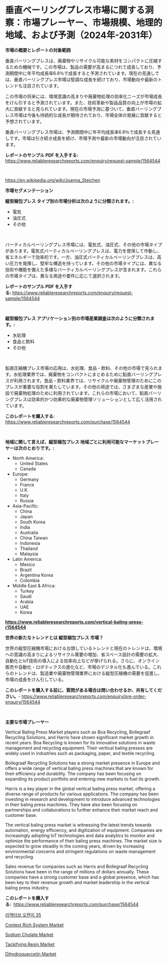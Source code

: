 <p><h1>垂直ベーリングプレス市場に関する洞察：市場プレーヤー、市場規模、地理的地域、および予測（2024年-2031年）</h1></p><p><strong>市場の概要とレポートの対象範囲</strong></p>
<p><p>垂直バーリングプレスは、廃棄物やリサイクル可能な素材をコンパクトに圧縮するための機械です。この市場は、製品の需要が高まるにつれて成長しており、予測期間中に年平均成長率6.8％で成長すると予測されています。現在の見通しでは、垂直バーリングプレス市場は堅調な成長を続けており、市場動向や最新のトレンドも注目されています。</p><p>この市場の将来には、環境意識の高まりや廃棄物処理の効率化ニーズが市場成長をけん引すると予測されています。また、技術革新や製品品質の向上が市場の拡大に貢献すると見られています。現在の市場予測に基づいて、垂直バーリングプレス市場は今後も持続的な成長が期待されており、市場全体の発展に貢献すると予想されています。</p><p>垂直バーリングプレス市場は、予測期間中に年平均成長率6.8％で成長する見通しです。市場は引き続き成長を続け、市場予測や最新の市場動向が注目されています。</p></p>
<p><strong>レポートのサンプル PDF を入手する:</strong> <a href="https://www.reliableresearchreports.com/enquiry/request-sample/1564544">https://www.reliableresearchreports.com/enquiry/request-sample/1564544</a></p>
<p>&nbsp;</p>
<p><a href="https://en.wikipedia.org/wiki/Joanna_Steichen">https://en.wikipedia.org/wiki/Joanna_Steichen</a></p>
<p><strong>市場セグメンテーション</strong></p>
<p><strong>縦型梱包プレス タイプ別の市場分析は次のように分類されます。:</strong></p>
<p><ul><li>電気</li><li>油圧式</li><li>その他</li></ul></p>
<p>&nbsp;</p>
<p><p>バーティカルベーリングプレス市場には、電気式、油圧式、その他の市場タイプがあります。電気式バーティカルベーリングプレスは、電力を使用して作動し、省エネルギーで効率的です。一方、油圧式バーティカルベーリングプレスは、高い圧力を発揮し、堅牢な構造を持っています。その他の市場タイプには、異なる技術や機能を備えた多様なバーティカルベーリングプレスが含まれます。これらの市場タイプは、異なる用途や要件に応じて選択されます。</p></p>
<p><strong>レポートのサンプル PDF を入手する:</strong>&nbsp;<a href="https://www.reliableresearchreports.com/enquiry/request-sample/1564544">https://www.reliableresearchreports.com/enquiry/request-sample/1564544</a></p>
<p>&nbsp;</p>
<p><strong> 縦型梱包プレス アプリケーション別の市場産業調査は次のように分類されます。:</strong></p>
<p><ul><li>水処理</li><li>食品と飲料</li><li>その他</li></ul></p>
<p>&nbsp;</p>
<p><p>鉛直圧縮機プレス市場の応用は、水処理、食品・飲料、その他の市場で見られます。水処理業界では、廃棄物をコンパクトにまとめるために鉛直バーリングプレスが利用されます。食品・飲料業界では、リサイクルや廃棄物管理のためにこのプレスが重要な役割を果たしています。その他の用途では、さまざまな産業や施設で廃棄物処理のために利用されています。これらの市場において、鉛直バーリングプレスは効率的かつ効果的な廃棄物管理ソリューションとして広く活用されています。</p></p>
<p><strong>このレポートを購入する:</strong>&nbsp; <a href="https://www.reliableresearchreports.com/purchase/1564544">https://www.reliableresearchreports.com/purchase/1564544</a></p>
<p>&nbsp;</p>
<p><strong>地域に関して言えば、縦型梱包プレス 地域ごとに利用可能なマーケットプレーヤーは次のとおりです。:</strong></p>
<p><ul>
    <li>
        North America:
        <ul>
            <li>United States</li>
            <li>Canada</li>
        </ul>
    </li>
    <li>
        Europe:
        <ul>
            <li>Germany</li>
            <li>France</li>
            <li>U.K.</li>
            <li>Italy</li>
            <li>Russia</li>
        </ul>
    </li>
    <li>
        Asia-Pacific:
        <ul>
            <li>China</li>
            <li>Japan</li>
            <li>South Korea</li>
            <li>India</li>
            <li>Australia</li>
            <li>China Taiwan</li>
            <li>Indonesia</li>
            <li>Thailand</li>
            <li>Malaysia</li>
        </ul>
    </li>
    <li>
        Latin America:
        <ul>
            <li>Mexico</li>
            <li>Brazil</li>
            <li>Argentina Korea</li>
            <li>Colombia</li>
        </ul>
    </li>
    <li>
        Middle East & Africa:
        <ul>
            <li>Turkey</li>
            <li>Saudi</li>
            <li>Arabia</li>
            <li>UAE</li>
            <li>Korea</li>
        </ul>
    </li>
    </ul></p>
<p><strong><a href="https://www.reliableresearchreports.com/vertical-baling-press-r1564544">https://www.reliableresearchreports.com/vertical-baling-press-r1564544</a></strong>&nbsp;</p>
<p><strong>世界の新たなトレンドとは 縦型梱包プレス 市場？</strong></p>
<p><p>世界の縦型圧縮機市場における台頭しているトレンドと現在のトレンドは、環境への意識の高まりによるリサイクル需要の増加、省スペース設計の需要の拡大、自動化とIoT技術の導入による効率向上などが挙げられる。さらに、オンライン販売や自動化・ロボティクスの進化など、市場のデジタル化も進んでいる。これらのトレンドは、製造業や廃棄物管理業界における縦型圧縮機の需要を促進し、市場の成長をけん引している。</p></p>
<p><strong>このレポートを購入する前に、質問がある場合は問い合わせるか、共有してください。</strong>- <a href="https://www.reliableresearchreports.com/enquiry/pre-order-enquiry/1564544">https://www.reliableresearchreports.com/enquiry/pre-order-enquiry/1564544</a></p>
<p>&nbsp;</p>
<p><strong>主要な市場プレーヤー</strong></p>
<p><p>Vertical Baling Press Market players such as Boa Recycling, Bollegraaf Recycling Solutions, and Harris have shown significant market growth in recent years. Boa Recycling is known for its innovative solutions in waste management and recycling equipment. Their vertical baling presses are widely used in industries such as packaging, paper, and textile recycling.</p><p>Bollegraaf Recycling Solutions has a strong market presence in Europe and offers a wide range of vertical baling press machines that are known for their efficiency and durability. The company has been focusing on expanding its product portfolio and entering new markets to fuel its growth.</p><p>Harris is a key player in the global vertical baling press market, offering a diverse range of products for various applications. The company has been investing in research and development to introduce advanced technologies in their baling press machines. They have also been focusing on partnerships and collaborations to further enhance their market reach and customer base.</p><p>The vertical baling press market is witnessing the latest trends towards automation, energy efficiency, and digitization of equipment. Companies are increasingly adopting IoT technologies and data analytics to monitor and optimize the performance of their baling press machines. The market size is expected to grow steadily in the coming years, driven by increasing environmental concerns and stringent regulations on waste management and recycling.</p><p>Sales revenue for companies such as Harris and Bollegraaf Recycling Solutions have been in the range of millions of dollars annually. These companies have a strong customer base and a global presence, which has been key to their revenue growth and market leadership in the vertical baling press industry.</p></p>
<p><strong>このレポートを購入する:</strong>&nbsp;&nbsp;<a href="https://www.reliableresearchreports.com/purchase/1564544">https://www.reliableresearchreports.com/purchase/1564544</a></p>
<p><p><a href="https://medium.com/@jyhytu87/%EA%B8%80%EB%A1%9C%EB%B2%8C-%EB%A6%AC%EC%95%A1%ED%8B%B0%EB%B8%8C-%EC%98%A4%EB%A0%8C%EC%A7%80-35-%EC%8B%9C%EC%9E%A5-%EB%8F%99%ED%96%A5-%EC%84%B1%EC%9E%A5-%EA%B8%B0%ED%9A%8C%EC%99%80-%EB%8F%84%EC%A0%84%EC%97%90-%EB%8C%80%ED%95%9C-%EC%A0%84%EB%A7%9D-2024%EC%97%90%EC%84%9C-2031%EB%A1%9C-%EC%98%88%EC%B8%A1%EB%90%A8-361632d5012c">리액티브 오렌지 35</a></p><p><a href="https://github.com/KaliWatsica/Market-Research-Report-List-1/blob/main/context-rich-system-market.md">Context Rich System Market</a></p><p><a href="https://medium.com/@susanabraun1964/sodium-cholate-market-size-share-analysis-growth-trends-forecast-2024-2031-e6743e61659c">Sodium Cholate Market</a></p><p><a href="https://medium.com/@ashlybednar/tackifying-resin-market-emerging-trends-and-future-prospects-for-period-from-2024-to-2031-6a135f080189">Tackifying Resin Market</a></p><p><a href="https://issuu.com/reportprime-2/docs/dihydroquercetin-market-size-2030.pptx">Dihydroquercetin Market</a></p></p>
